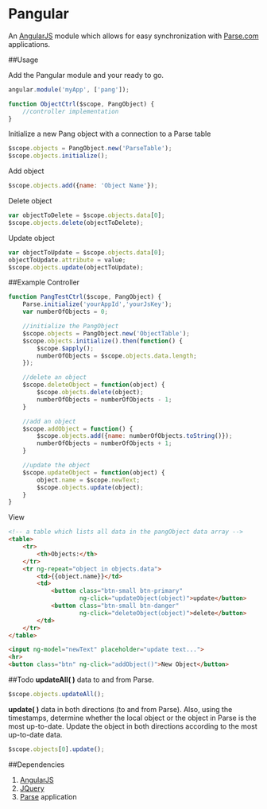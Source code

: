 # Pangular
An [AngularJS](http://www.angularjs.org) module which allows for easy synchronization with [Parse.com](http://www.parse.com) applications.

##Usage

Add the Pangular module and your ready to go.
``` javascript
angular.module('myApp', ['pang']);

function ObjectCtrl($scope, PangObject) {
	//controller implementation
}
```

Initialize a new Pang object with a connection to a Parse table
``` javascript
$scope.objects = PangObject.new('ParseTable');
$scope.objects.initialize();
```

Add object
``` javascript
$scope.objects.add({name: 'Object Name'});
```

Delete object
``` javascript
var objectToDelete = $scope.objects.data[0];
$scope.objects.delete(objectToDelete);
```

Update object
``` javascript
var objectToUpdate = $scope.objects.data[0];
objectToUpdate.attribute = value;
$scope.objects.update(objectToUpdate);
```

##Example
Controller
``` javascript
function PangTestCtrl($scope, PangObject) {
	Parse.initialize('yourAppId','yourJsKey');
	var numberOfObjects = 0;

	//initialize the PangObject
	$scope.objects = PangObject.new('ObjectTable');
	$scope.objects.initialize().then(function() {
		$scope.$apply();
		numberOfObjects = $scope.objects.data.length;
	});

	//delete an object
	$scope.deleteObject = function(object) {
		$scope.objects.delete(object);
		numberOfObjects = numberOfObjects - 1;
	}

	//add an object
	$scope.addObject = function() {
		$scope.objects.add({name: numberOfObjects.toString()});
		numberOfObjects = numberOfObjects + 1;
	}

	//update the object
	$scope.updateObject = function(object) {
		object.name = $scope.newText;
		$scope.objects.update(object);
	}
}
```

View
``` html
<!-- a table which lists all data in the pangObject data array -->
<table>
	<tr>
		<th>Objects:</th>
	</tr>
	<tr ng-repeat="object in objects.data">
		<td>{{object.name}}</td>
		<td>
			<button class="btn-small btn-primary"
			        ng-click="updateObject(object)">update</button>
			<button class="btn-small btn-danger"
			        ng-click="deleteObject(object)">delete</button>
		</td>
	</tr>
</table>

<input ng-model="newText" placeholder="update text...">
<hr>
<button class="btn" ng-click="addObject()">New Object</button>
```

##Todo
**updateAll( )** data to and from Parse.
``` javascript
$scope.objects.updateAll();
```

**update( )** data in both directions (to and from Parse).
Also, using the timestamps, determine whether the local object or the object in Parse
is the most up-to-date. Update the object in both directions according to the
most up-to-date data.
``` javascript
$scope.objects[0].update();
```

##Dependencies
1. [AngularJS](http://www.angularjs.org)
2. [JQuery](http://jquery.com)
3. [Parse](http://www.parse.com) application
